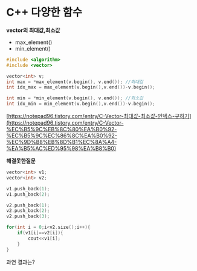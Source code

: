 # C++ 다양한 함수

**vector의 최대값,최소값**

- max_element()
- min_element()

```cpp
#include <algorithm>
#include <vector>

vector<int> v;
int max = *max_element(v.begin(), v.end()); //최대값
int idx_max = max_element(v.begin(),v.end())-v.begin();

int min = *min_element(v.begin(), v.end()); //최소값
int idx_min = min_element(v.begin(),v.end())-v.begin();
```

[https://notepad96.tistory.com/entry/C-Vector-최대값-최소값-인덱스-구하기](https://notepad96.tistory.com/entry/C-Vector-%EC%B5%9C%EB%8C%80%EA%B0%92-%EC%B5%9C%EC%86%8C%EA%B0%92-%EC%9D%B8%EB%8D%B1%EC%8A%A4-%EA%B5%AC%ED%95%98%EA%B8%B0)

**해결못한질문**

```cpp
vector<int> v1;
vector<int> v2;

v1.push_back(1);
v1.push_back(2);

v2.push_back(1);
v2.push_back(2);
v2.push_back(3);

for(int i = 0;i<v2.size();i++){
	if(v1[i]==v2[i]){
		cout<<v1[i];
	}
}
```

과연 결과는?